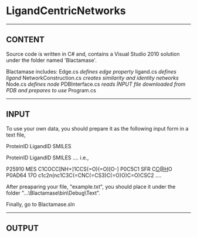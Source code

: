 LigandCentricNetworks
=====================
-------------------------------------------------------------------------------------------------------------
CONTENT
-----------
Source code is written in C# and, contains a Visual Studio 2010 solution under the folder named 'Blactamase'. 

Blactamase includes:
Edge.cs *defines edge property*
ligand.cs *defines ligand*
NetworkConstruction.cs *creates similarity and identity networks*
Node.cs *defines node*
PDBInterface.cs *reads İNPUT file downloaded from PDB and prepares to use*
Program.cs

--------------------------------------------------------------------------------------------------------------
INPUT
--------
To use your own data, you should prepare it as the following input form in a text file,

ProteinID  LigandID   SMILES

ProteinID  LigandID   SMILES
....
i.e.,

P25910	MES	C1COCC[NH+]1CCS(=O)(=O)[O-]
P0C5C1	SFR	C[C@H]([C@H]([C@@H]1NC(=C(S1)[C@H]2CCCO2)C(=O)O)C(=O)O)O
P0AD64	17O	c1c2n(nc1C3C(=CNC(=CS3)C(=O)O)C=O)CSC2
....

After preaparing your file, "example.txt", you should place it under the folder "...\Blactamase\bin\Debug\Text\".

Finally, go to Blactamase.sln


--------------------------------------------------------------------------------------------------------------
OUTPUT
-------
